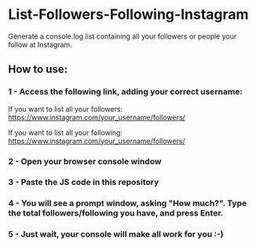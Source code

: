 # List-Followers-Following-Instagram
Generate a console.log list containing all your followers or people your follow at Instagram. 

## How to use: 
### 1 - Access the following link, adding your correct username: 


If you want to list all your followers: 
https://www.instagram.com/your_username/followers/

If you want to list all your following: 
https://www.instagram.com/your_username/followers/

### 2 - Open your browser console window
### 3 - Paste the JS code in this repository
### 4 - You will see a prompt window, asking "How much?". Type the total followers/following you have, and press Enter.
### 5 - Just wait, your console will make all work for you :-)
